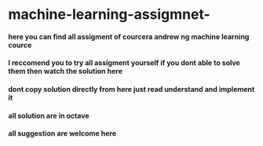 # machine-learning-assigmnet-
#### here you can find all assigment of courcera andrew ng machine learning cource 
#### I reccomend you to try all assigment yourself if you dont able to solve them then watch the solution here 
#### dont copy solution directly from here just read understand and implement it 
#### all solution are in octave 
#### all suggestion are welcome here 
